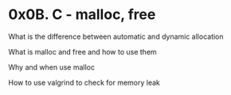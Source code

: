 # 0x0B. C - malloc, free


What is the difference between automatic and dynamic allocation

What is malloc and free and how to use them

Why and when use malloc

How to use valgrind to check for memory leak
